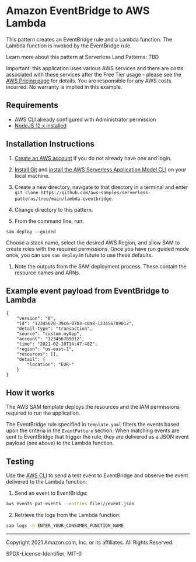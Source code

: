 # Amazon EventBridge to AWS Lambda

This pattern creates an EventBridge rule and a Lambda function. The Lambda function is invoked by the EventBridge rule. 

Learn more about this pattern at Serverless Land Patterns: TBD

Important: this application uses various AWS services and there are costs associated with these services after the Free Tier usage - please see the [AWS Pricing page](https://aws.amazon.com/pricing/) for details. You are responsible for any AWS costs incurred. No warranty is implied in this example.

## Requirements

* AWS CLI already configured with Administrator permission
* [NodeJS 12.x installed](https://nodejs.org/en/download/)

## Installation Instructions

1. [Create an AWS account](https://portal.aws.amazon.com/gp/aws/developer/registration/index.html) if you do not already have one and login.

1. [Install Git](https://git-scm.com/book/en/v2/Getting-Started-Installing-Git) and [install the AWS Serverless Application Model CLI](https://docs.aws.amazon.com/serverless-application-model/latest/developerguide/serverless-sam-cli-install.html) on your local machine.

1. Create a new directory, navigate to that directory in a terminal and enter ```git clone https://github.com/aws-samples/serverless-patterns/tree/main/lambda-eventbridge```.

1. Change directory to this pattern.

1. From the command line, run:
```
sam deploy --guided
```
Choose a stack name, select the desired AWS Region, and allow SAM to create roles with the required permissions. Once you have run guided mode once, you can use `sam deploy` in future to use these defaults.

1. Note the outputs from the SAM deployment process. These contain the resource names and ARNs.

## Example event payload from EventBridge to Lambda
```
{
    "version": "0",
    "id": "12345678-39c6-07b3-c0a8-123456789012",
    "detail-type": "transaction",
    "source": "custom.myApp",
    "account": "123456789012",
    "time": "2021-02-10T14:47:48Z",
    "region": "us-east-1",
    "resources": [],
    "detail": {
        "location": "EUR-"
    }
}
```

## How it works

The AWS SAM template deploys the resources and the IAM permissions required to run the application.

The EventBridge rule specified in `template.yaml` filters the events based upon the criteria in the `EventPattern` section. When matching events are sent to EventBridge that trigger the rule, they are delivered as a JSON event payload (see above) to the Lambda function.

## Testing

Use the [AWS CLI](https://aws.amazon.com/cli/) to send a test event to EventBridge and observe the event delivered to the Lambda function:

1. Send an event to EventBridge:

```bash
aws events put-events --entries file://event.json
```

2. Retrieve the logs from the Lambda function:
```bash
sam logs -n ENTER_YOUR_CONSUMER_FUNCTION_NAME
```


----
Copyright 2021 Amazon.com, Inc. or its affiliates. All Rights Reserved.

SPDX-License-Identifier: MIT-0
